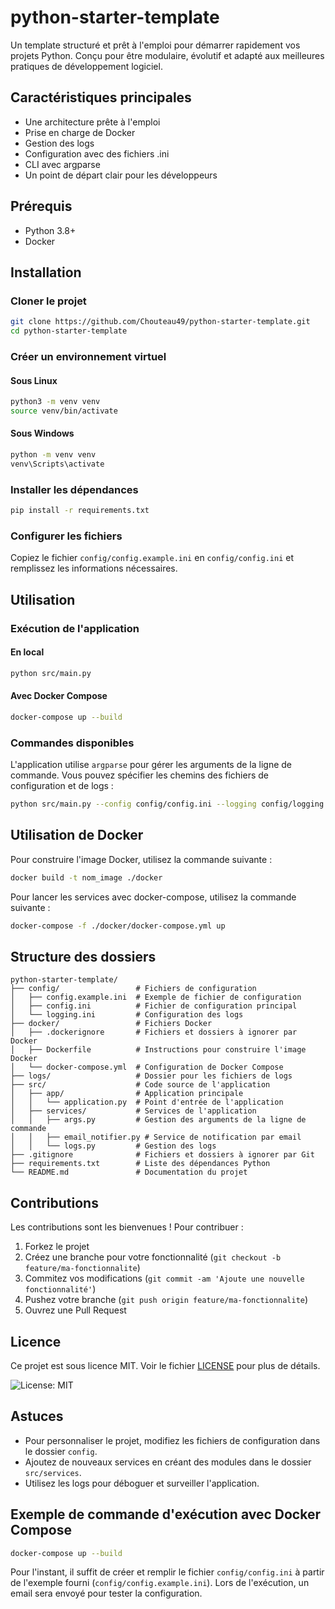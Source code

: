 # python-starter-template

Un template structuré et prêt à l'emploi pour démarrer rapidement vos projets Python. Conçu pour être modulaire, évolutif et adapté aux meilleures pratiques de développement logiciel.

## Caractéristiques principales

- Une architecture prête à l'emploi
- Prise en charge de Docker
- Gestion des logs
- Configuration avec des fichiers .ini
- CLI avec argparse
- Un point de départ clair pour les développeurs

## Prérequis

- Python 3.8+
- Docker

## Installation

### Cloner le projet

```bash
git clone https://github.com/Chouteau49/python-starter-template.git
cd python-starter-template
```

### Créer un environnement virtuel

#### Sous Linux

```bash
python3 -m venv venv
source venv/bin/activate
```

#### Sous Windows

```bash
python -m venv venv
venv\Scripts\activate
```

### Installer les dépendances

```bash
pip install -r requirements.txt
```

### Configurer les fichiers

Copiez le fichier `config/config.example.ini` en `config/config.ini` et remplissez les informations nécessaires.

## Utilisation

### Exécution de l'application

#### En local

```bash
python src/main.py
```

#### Avec Docker Compose

```bash
docker-compose up --build
```

### Commandes disponibles

L'application utilise `argparse` pour gérer les arguments de la ligne de commande. Vous pouvez spécifier les chemins des fichiers de configuration et de logs :

```bash
python src/main.py --config config/config.ini --logging config/logging.ini
```

## Utilisation de Docker

Pour construire l'image Docker, utilisez la commande suivante :
```bash
docker build -t nom_image ./docker
```

Pour lancer les services avec docker-compose, utilisez la commande suivante :
```bash
docker-compose -f ./docker/docker-compose.yml up
```

## Structure des dossiers

```
python-starter-template/
├── config/                 # Fichiers de configuration
│   ├── config.example.ini  # Exemple de fichier de configuration
│   ├── config.ini          # Fichier de configuration principal
│   └── logging.ini         # Configuration des logs
├── docker/                 # Fichiers Docker
│   ├── .dockerignore       # Fichiers et dossiers à ignorer par Docker
│   ├── Dockerfile          # Instructions pour construire l'image Docker
│   └── docker-compose.yml  # Configuration de Docker Compose
├── logs/                   # Dossier pour les fichiers de logs
├── src/                    # Code source de l'application
│   ├── app/                # Application principale
│   │   └── application.py  # Point d'entrée de l'application
│   ├── services/           # Services de l'application
│   │   ├── args.py         # Gestion des arguments de la ligne de commande
│   │   ├── email_notifier.py # Service de notification par email
│   │   └── logs.py         # Gestion des logs
├── .gitignore              # Fichiers et dossiers à ignorer par Git
├── requirements.txt        # Liste des dépendances Python
└── README.md               # Documentation du projet
```

## Contributions

Les contributions sont les bienvenues ! Pour contribuer :

1. Forkez le projet
2. Créez une branche pour votre fonctionnalité (`git checkout -b feature/ma-fonctionnalite`)
3. Commitez vos modifications (`git commit -am 'Ajoute une nouvelle fonctionnalité'`)
4. Pushez votre branche (`git push origin feature/ma-fonctionnalite`)
5. Ouvrez une Pull Request

## Licence

Ce projet est sous licence MIT. Voir le fichier [LICENSE](LICENSE) pour plus de détails.

![License: MIT](https://img.shields.io/badge/License-MIT-yellow.svg)

## Astuces

- Pour personnaliser le projet, modifiez les fichiers de configuration dans le dossier `config`.
- Ajoutez de nouveaux services en créant des modules dans le dossier `src/services`.
- Utilisez les logs pour déboguer et surveiller l'application.

## Exemple de commande d'exécution avec Docker Compose

```bash
docker-compose up --build
```

Pour l'instant, il suffit de créer et remplir le fichier `config/config.ini` à partir de l'exemple fourni (`config/config.example.ini`). Lors de l'exécution, un email sera envoyé pour tester la configuration.
